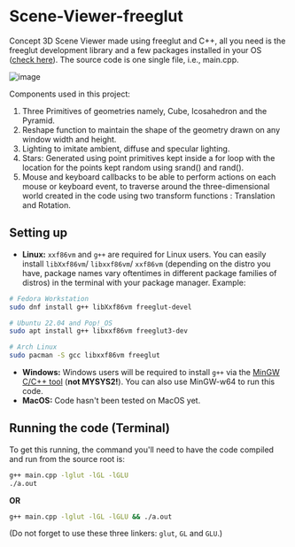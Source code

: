 # Scene-Viewer-freeglut
Concept 3D Scene Viewer made using freeglut and C++, all you need is the freeglut development library and a few packages installed in your OS ([check here](https://github.com/Anvith00/Scene-Viewer-freeglut/edit/main/README.md#setting-up)). The source code is one single file, i.e., main.cpp.

![image](https://user-images.githubusercontent.com/24383877/219960025-576abeb3-d592-4746-9f9c-167bd2ccc7b0.png)


Components used in this project:
1. Three Primitives of geometries namely, Cube, Icosahedron and the Pyramid. 
2. Reshape function to maintain the shape of the geometry drawn on any window width and height.
3. Lighting to imitate ambient, diffuse and specular lighting.
4. Stars: Generated using point primitives kept inside a for loop with the location for the points kept random using srand() and rand().
5. Mouse and keyboard callbacks to be able to perform actions on each mouse or keyboard event, to traverse around the three-dimensional world created in the code using two transform functions : Translation and Rotation.


## Setting up
* **Linux:** `xxf86vm` and `g++` are required for Linux users. You can easily install `libXxf86vm`/ `libxxf86vm`/ `xxf86vm` (depending on the distro you have, package names vary oftentimes in different package families of distros) in the terminal with your package manager. Example:
``` bash
# Fedora Workstation
sudo dnf install g++ libXxf86vm freeglut-devel
```
``` bash
# Ubuntu 22.04 and Pop!_OS
sudo apt install g++ libxxf86vm freeglut3-dev
```
``` bash
# Arch Linux
sudo pacman -S gcc libxxf86vm freeglut
```

* **Windows:** Windows users will be required to install `g++` via the [MinGW C/C++ tool](https://sourceforge.net/projects/mingw/) (**not MYSYS2!**). You can also use MinGW-w64 to run this code.
* **MacOS:** Code hasn't been tested on MacOS yet.

## Running the code (Terminal)
To get this running, the command you'll need to have the code compiled and run from the source root is:
```bash
g++ main.cpp -lglut -lGL -lGLU
./a.out
```
 
 **OR**

```bash
g++ main.cpp -lglut -lGL -lGLU && ./a.out
```

(Do not forget to use these three linkers: `glut`, `GL` and `GLU`.)
